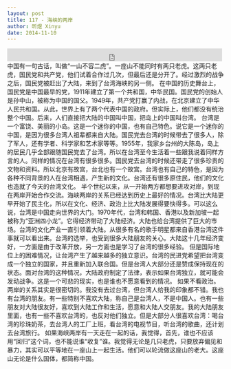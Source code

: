 ```yaml
---
layout: post
title: 117 - 海峡的两岸
author: 昕煜 Xinyu
date: 2014-11-10
---
```


<iframe src="https://archive.org/embed/slowchinese_201909/Slow_Chinese_116.mp3" width="500" height="30" frameborder="0" webkitallowfullscreen="true" mozallowfullscreen="true" allowfullscreen></iframe>
中国有一句古话，叫做“一山不容二虎”。一座山不能同时有两只老虎。这两只老虎，国民党和共产党，他们试着合作过几次，但最后还是分开了。经过激烈的战争之后，国民党被赶出了大陆，来到了台湾海峡的另一侧。
在中国的历史舞台上，国民党是中国最早的党，1911年建立了第一个共和国，中华民国。国民党的创始人是孙中山，被称为中国的国父。1949年，共产党打赢了内战，在北京建立了中华人民共和国。从此，世界上有了两个代表中国的政府。但实际上，他们都没有统治整个中国。后来，人们直接把大陆的中国叫中国，把岛上的中国叫台湾。
台湾是一个富饶、美丽的小岛。这是一个迷你的中国，也有自己特色。说它是一个迷你的中国，是因为很多台湾人祖辈都来自大陆。国民党去台湾的时候带去了很多人，除了军人，还有学者、科学家和艺术家等等。1955年，我家乡台州的大陈岛，岛上的居民几乎全部跟随国民党去了台湾。所以在台湾至今生活着一些跟我说着同样方言的人。同样的情况在台湾有很多很多。国民党去台湾的时候还带走了很多珍贵的文物和资料。所以北京有故宫，台北也有一个故宫。台湾也有自己的特色，是因为各种不同背景的人在台湾相遇，产生新的文化。台湾还有很多原住民，他们的文化也造就了今天的台湾文化。
半个世纪以来，从一开始两方都想要进攻对岸，到现在两岸开始合作交流。海峡两岸的关系已经达到历史上最好的情况。台湾比大陆更早开始了民主化，所以在文化、经济、政治上比大陆发展得要快得多。可以这么说，台湾是中国走向世界的大门。1970年代，台湾和韩国、香港以及新加坡一起被称为“亚洲四小龙”。它得经济带动了大陆经济。大陆也给台湾提供了巨大的市场。台湾的文化产业一直引领着大陆。从很多有名的歌手明星都来自香港台湾这件事就可以看出来。台湾的选举，也受到很多大陆朋友的关心。大陆这十几年经济变好，一方面是由于改革开放，另一方面也是学习了台湾的很多经验。
但是国际地位上的困难情况，让台湾产生了越来越多的独立意识。台湾的民进党希望把台湾变成一个独立的国家，并且重新加入联合国。但是台湾人大部分还是赞成保持现在的状态。面对台湾的这种情况，大陆政府制定了法律，表示如果台湾独立，就可能会发动战争。这是一个可悲的现实，也是谁也不愿意看到的情况。
如果不看政治。两岸的关系其实是很密切的。我没有去过台湾，但台湾人给我的印象都不错。我也有台湾的朋友。有一些特别不喜欢大陆，称自己是台湾人，不是中国人。也有一些朋友对大陆很友好，喜欢到大陆工作和生活，愿意和大陆人交朋友。我的大陆朋友里面，也有一些不喜欢台湾的，也反对他们独立。但是大部分人很喜欢台湾：喝台湾的珍珠奶茶，去台湾人的工厂上班，看台湾的电视节目，听台湾的歌曲，还计划去台湾旅行。
如果海峡两岸有一天走在一起的话，我觉得，首先，谁也不应该用“回归”这个词，也不能说谁“收复”谁。我觉得无论是几只老虎，只要放弃偏见和暴力，其实可以平等地在一座山上一起生活。他们可以轮流做这座山的老大。这座山无论是什么国体，都简称中国。
